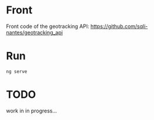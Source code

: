 # Front

Front code of the geotracking API: https://github.com/sqli-nantes/geotracking_api

# Run 
```
ng serve
```

# TODO

work in in progress...